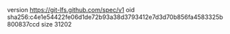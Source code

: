 version https://git-lfs.github.com/spec/v1
oid sha256:c4e1e54422fe06d1de72b93a38d3793412e7d3d70b856fa4583325b800837ccd
size 31202
